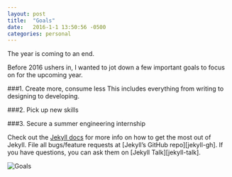 ```yaml
---
layout: post
title:  "Goals"
date:   2016-1-1 13:50:56 -0500
categories: personal
---
```

The year is coming to an end. 

Before 2016 ushers in, I wanted to jot down a few important goals to focus on for the upcoming year. 


###1. Create more, consume less
This includes everything from writing to designing to developing. 

###2. Pick up new skills

###3. Secure a summer engineering internship 


Check out the [Jekyll docs][jekyll-docs] for more info on how to get the most out of Jekyll. File all bugs/feature requests at [Jekyll’s GitHub repo][jekyll-gh]. If you have questions, you can ask them on [Jekyll Talk][jekyll-talk].

[jekyll-docs]: http://jekyllrb.com/docs/home

![Goals](http://i.imgur.com/C7zI90z.png)

